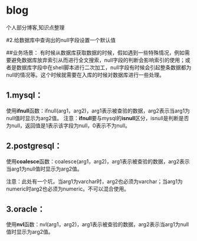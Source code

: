 # blog
个人部分博客,知识点整理
  
    
      
      

#2.给数据库中查询出的null字段设置一个默认值
  
  
##业务场景： 
有时候从数据库获取数据的时候，假如遇到一些特殊情况，例如需要避免数据库放弃索引从而进行全文搜索，null字段的判断会影响索引的使用；或者是数据库字段中在shell脚本进行二次加工，null字段有时候会引起整条数据都为null的情况等。这个时候就需要在入库的时候对数据库进行一些处理。
  
## 1.mysql：
使用**ifnull**函数：ifnull(arg1，arg2)，arg1表示被查验的数据，arg2表示当arg1为null值时显示为arg2值。
  注意：**ifnull**要与mysql的**isnull**区分，isnull是判断是否为null，返回值是1表示该字段为null，0表示不为null。

## 2.postgresql：
使用**coalesce**函数：coalesce(arg1，arg2)，arg1表示被查验的数据，arg2表示当arg1为null值时显示为arg2值。
  
注意：此处有一个坑，当arg1为varchar时，arg2也必须为varchar；当arg1为numeric时arg2也必须为numeric。不可以混合使用。

## 3.oracle：
  
使用**nvl**函数：nvl(arg1，arg2)，arg1表示被查验的数据，arg2表示当arg1为null值时显示为arg2值。

